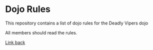 Dojo Rules
==========

This repository contains a list of dojo rules for the Deadly Vipers dojo

All members should read the rules. 

[Link back](https://github.com/deadlyvipers)



